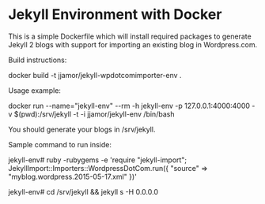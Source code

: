 Jekyll Environment with Docker
==============================

This is a simple Dockerfile which will install required packages to
generate Jekyll 2 blogs with support for importing an existing blog
in Wordpress.com.

Build instructions:

docker build -t jjamor/jekyll-wpdotcomimporter-env .

Usage example:

docker run --name="jekyll-env" --rm -h jekyll-env -p 127.0.0.1:4000:4000 -v $(pwd):/srv/jekyll -t -i jjamor/jekyll-env /bin/bash

You should generate your blogs in /srv/jekyll.

Sample command to run inside:

jekyll-env# ruby -rubygems -e 'require "jekyll-import"; JekyllImport::Importers::WordpressDotCom.run({ "source" => "myblog.wordpress.2015-05-17.xml" })'

jekyll-env# cd /srv/jekyll && jekyll s -H 0.0.0.0


